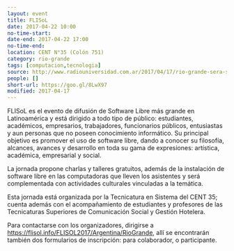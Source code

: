 ```yaml
---
layout: event 
title: FLISoL
date: 2017-04-22 10:00
no-time-start: 
date-end: 2017-04-22 17:00
no-time-end: 
location: CENT N°35 (Colón 751)
category: rio-grande
tags: [computacion,tecnologia]
source: http://www.radiouniversidad.com.ar/2017/04/17/rio-grande-sera-sede-del-festival-latinoamericano-de-instalacion-de-software-libre/
people: []
short-url: https://goo.gl/8LwX97
modified: 2017-04-17
---
```


FLISoL es el evento de difusión de Software Libre más grande en Latinoamérica y está dirigido a todo tipo de público: estudiantes, académicos, empresarios, trabajadores, funcionarios públicos, entusiastas y aun personas que no poseen conocimiento informático. Su principal objetivo es promover el uso de software libre, dando a conocer su filosofía, alcances, avances y desarrollo en toda su gama de expresiones: artística, académica, empresarial y social.

La jornada propone charlas y talleres gratuitos, además de la instalación de software libre en las computadoras que lleven los asistentes y será complementada con actividades culturales vinculadas a la temática.

Esta jornada está organizada por la Tecnicatura en Sistema del CENT 35; cuenta además con el acompañamiento de estudiantes y profesores de las Tecnicaturas Superiores de Comunicación Social y Gestión Hotelera.

Para contactarse con los organizadores, dirigirse a https://flisol.info/FLISOL2017/Argentina/RioGrande, allí se encontrarán también dos formularios de inscripción: para colaborador, o participante.
